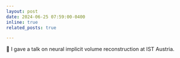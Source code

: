 ```yaml
---
layout: post
date: 2024-06-25 07:59:00-0400
inline: true
related_posts: true

---
```


💬 I gave a talk on neural implicit volume reconstruction at IST Austria.